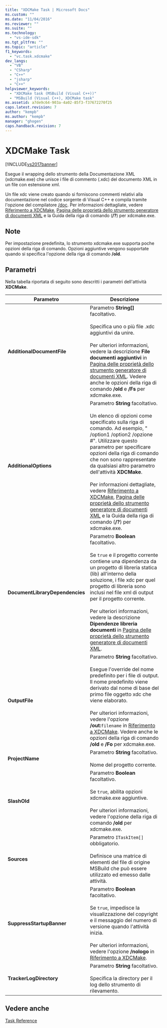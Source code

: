 ```yaml
---
title: "XDCMake Task | Microsoft Docs"
ms.custom: ""
ms.date: "11/04/2016"
ms.reviewer: ""
ms.suite: ""
ms.technology: 
  - "vs-ide-sdk"
ms.tgt_pltfrm: ""
ms.topic: "article"
f1_keywords: 
  - "vc.task.xdcmake"
dev_langs: 
  - "VB"
  - "CSharp"
  - "C++"
  - "jsharp"
  - "C++"
helpviewer_keywords: 
  - "XDCMake task (MSBuild (Visual C++))"
  - "MSBuild (Visual C++), XDCMake task"
ms.assetid: a7de9c64-903a-4a02-85f3-f37672270f25
caps.latest.revision: 7
author: "kempb"
ms.author: "kempb"
manager: "ghogen"
caps.handback.revision: 7
---
```

# XDCMake Task
[!INCLUDE[vs2017banner](../code-quality/includes/vs2017banner.md)]

Esegue il wrapping dello strumento della Documentazione XML \(xdcmake.exe\) che unisce i file di commento \(.xdc\) del documento XML in un file con estensione xml.  
  
 Un file xdc viene creato quando si forniscono commenti relativi alla documentazione nel codice sorgente di Visual C\+\+ e compila tramite l'opzione del compilatore [\/doc](/visual-cpp/build/reference/doc-process-documentation-comments-c-cpp).  Per informazioni dettagliate,  vedere [Riferimento a XDCMake](/visual-cpp/ide/xdcmake-reference), [Pagina delle proprietà dello strumento generatore di documenti XML](/visual-cpp/ide/xml-document-generator-tool-property-pages) e la Guida della riga di comando \(**\/?**\) per xdcmake.exe.  
  
## Note  
 Per impostazione predefinita, lo strumento xdcmake.exe supporta poche opzioni della riga di comando.  Opzioni aggiuntive vengono supportate quando si specifica l'opzione della riga di comando **\/old**.  
  
## Parametri  
 Nella tabella riportata di seguito sono descritti i parametri dell'attività **XDCMake**.  
  
|Parametro|Descrizione|  
|---------------|-----------------|  
|**AdditionalDocumentFile**|Parametro **String\[\]** facoltativo.<br /><br /> Specifica uno o più file .xdc aggiuntivi da unire.<br /><br /> Per ulteriori informazioni, vedere la descrizione **File documenti aggiuntivi** in [Pagina delle proprietà dello strumento generatore di documenti XML](/visual-cpp/ide/xml-document-generator-tool-property-pages).  Vedere anche le opzioni della riga di comando **\/old** e **\/Fs**  per xdcmake.exe.|  
|**AdditionalOptions**|Parametro **String** facoltativo.<br /><br /> Un elenco di opzioni come specificato sulla riga di comando.  Ad esempio, " \/option1 \/option2 \/opzione \#".  Utilizzare questo parametro per specificare opzioni della riga di comando che non sono rappresentate da qualsiasi altro parametro dell'attività **XDCMake**.<br /><br /> Per informazioni dettagliate,  vedere [Riferimento a XDCMake](/visual-cpp/ide/xdcmake-reference), [Pagina delle proprietà dello strumento generatore di documenti XML](/visual-cpp/ide/xml-document-generator-tool-property-pages) e la Guida della riga di comando \(**\/?**\) per xdcmake.exe.|  
|**DocumentLibraryDependencies**|Parametro **Boolean** facoltativo.<br /><br /> Se `true` e il progetto corrente contiene una dipendenza da un progetto di libreria statica \(lib\) all'interno della soluzione, i file xdc per quel progetto di libreria sono inclusi nel file xml di output per il progetto corrente.<br /><br /> Per ulteriori informazioni, vedere la descrizione **Dipendenze libreria documenti** in [Pagina delle proprietà dello strumento generatore di documenti XML](/visual-cpp/ide/xml-document-generator-tool-property-pages).|  
|**OutputFile**|Parametro **String** facoltativo.<br /><br /> Esegue l'override del nome predefinito per i file di output.  Il nome predefinito viene derivato dal nome di base del primo file oggetto xdc che viene elaborato.<br /><br /> Per ulteriori informazioni, vedere l'opzione **\/out:**`filename` in [Riferimento a XDCMake](/visual-cpp/ide/xdcmake-reference).  Vedere anche le opzioni della riga di comando **\/old** e **\/Fo**  per xdcmake.exe.|  
|**ProjectName**|Parametro **String** facoltativo.<br /><br /> Nome del progetto corrente.|  
|**SlashOld**|Parametro **Boolean** facoltativo.<br /><br /> Se `true`, abilita opzioni xdcmake.exe aggiuntive.<br /><br /> Per ulteriori informazioni, vedere l'opzione della riga di comando **\/old** per xdcmake.exe.|  
|**Sources**|Parametro `ITaskItem[]` obbligatorio.<br /><br /> Definisce una matrice di elementi del file di origine MSBuild che può essere utilizzato ed emesso dalle attività.|  
|**SuppressStartupBanner**|Parametro **Boolean** facoltativo.<br /><br /> Se `true`, impedisce la visualizzazione del copyright e il messaggio del numero di versione quando l'attività inizia.<br /><br /> Per ulteriori informazioni, vedere l'opzione **\/nologo** in [Riferimento a XDCMake](/visual-cpp/ide/xdcmake-reference).|  
|**TrackerLogDirectory**|Parametro **String** facoltativo.<br /><br /> Specifica la directory per il log dello strumento di rilevamento.|  
  
## Vedere anche  
 [Task Reference](../msbuild/msbuild-task-reference.md)